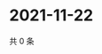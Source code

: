 # 2021-11-22

共 0 条

<!-- BEGIN WEIBO -->
<!-- 最后更新时间 Mon Nov 22 2021 19:09:42 GMT+0800 (China Standard Time) -->

<!-- END WEIBO -->
